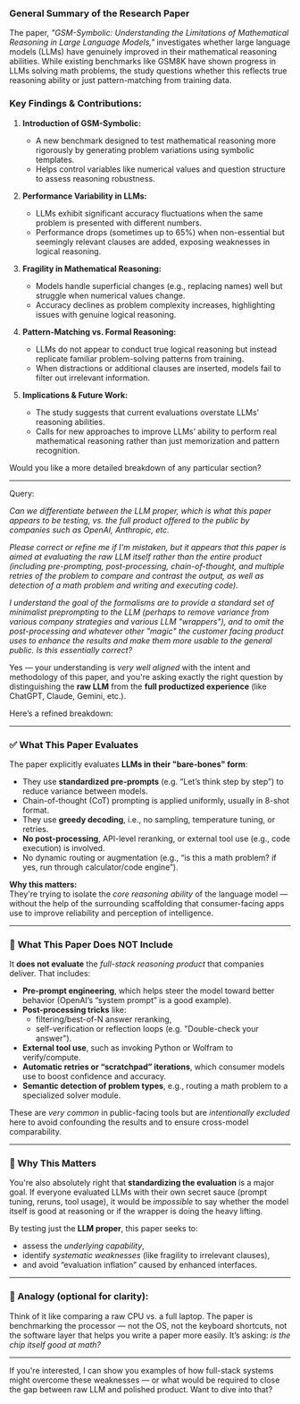 ### **General Summary of the Research Paper**

The paper, *"GSM-Symbolic: Understanding the Limitations of Mathematical Reasoning in Large Language Models,"* investigates whether large language models (LLMs) have genuinely improved in their mathematical reasoning abilities. While existing benchmarks like GSM8K have shown progress in LLMs solving math problems, the study questions whether this reflects true reasoning ability or just pattern-matching from training data.

### **Key Findings & Contributions:**
1. **Introduction of GSM-Symbolic:**  
   - A new benchmark designed to test mathematical reasoning more rigorously by generating problem variations using symbolic templates.
   - Helps control variables like numerical values and question structure to assess reasoning robustness.

2. **Performance Variability in LLMs:**  
   - LLMs exhibit significant accuracy fluctuations when the same problem is presented with different numbers.
   - Performance drops (sometimes up to 65%) when non-essential but seemingly relevant clauses are added, exposing weaknesses in logical reasoning.

3. **Fragility in Mathematical Reasoning:**  
   - Models handle superficial changes (e.g., replacing names) well but struggle when numerical values change.
   - Accuracy declines as problem complexity increases, highlighting issues with genuine logical reasoning.

4. **Pattern-Matching vs. Formal Reasoning:**  
   - LLMs do not appear to conduct true logical reasoning but instead replicate familiar problem-solving patterns from training.
   - When distractions or additional clauses are inserted, models fail to filter out irrelevant information.

5. **Implications & Future Work:**  
   - The study suggests that current evaluations overstate LLMs' reasoning abilities.
   - Calls for new approaches to improve LLMs’ ability to perform real mathematical reasoning rather than just memorization and pattern recognition.

Would you like a more detailed breakdown of any particular section?

---

Query:

_Can we differentiate between the LLM proper, which is what this paper appears to be testing, vs. the full product offered to the public by companies such as OpenAI, Anthropic, etc._ 

_Please correct or refine me if I'm mistaken, but it appears that this paper is aimed at evaluating the raw LLM itself rather than the entire product (including pre-prompting, post-processing, chain-of-thought, and multiple retries of the problem to compare and contrast the output, as well as detection of a math problem and writing and executing code)._

_I understand the goal of the formalisms are to provide a standard set of minimalist preprompting to the LLM (perhaps to remove variance from various company strategies and various LLM "wrappers"), and to omit the post-processing and whatever other "magic" the customer facing product uses to enhance the results and make them more usable to the general public. Is this essentially correct?_

Yes — your understanding is *very well aligned* with the intent and methodology of this paper, and you're asking exactly the right question by distinguishing the **raw LLM** from the **full productized experience** (like ChatGPT, Claude, Gemini, etc.).

Here’s a refined breakdown:

---

### ✅ **What This Paper Evaluates**
The paper explicitly evaluates **LLMs in their "bare-bones" form**:
- They use **standardized pre-prompts** (e.g. “Let’s think step by step”) to reduce variance between models.
- Chain-of-thought (CoT) prompting is applied uniformly, usually in 8-shot format.
- They use **greedy decoding**, i.e., no sampling, temperature tuning, or retries.
- **No post-processing**, API-level reranking, or external tool use (e.g., code execution) is involved.
- No dynamic routing or augmentation (e.g., “is this a math problem? if yes, run through calculator/code engine”).

**Why this matters:**  
They're trying to isolate the *core reasoning ability* of the language model — without the help of the surrounding scaffolding that consumer-facing apps use to improve reliability and perception of intelligence.

---

### 🚫 **What This Paper Does NOT Include**
It **does not evaluate** the *full-stack reasoning product* that companies deliver. That includes:
- **Pre-prompt engineering**, which helps steer the model toward better behavior (OpenAI’s “system prompt” is a good example).
- **Post-processing tricks** like:
  - filtering/best-of-N answer reranking,
  - self-verification or reflection loops (e.g. "Double-check your answer").
- **External tool use**, such as invoking Python or Wolfram to verify/compute.
- **Automatic retries or “scratchpad” iterations**, which consumer models use to boost confidence and accuracy.
- **Semantic detection of problem types**, e.g., routing a math problem to a specialized solver module.

These are *very common* in public-facing tools but are *intentionally excluded* here to avoid confounding the results and to ensure cross-model comparability.

---

### 🎯 Why This Matters
You're also absolutely right that **standardizing the evaluation** is a major goal. If everyone evaluated LLMs with their own secret sauce (prompt tuning, reruns, tool usage), it would be *impossible* to say whether the model itself is good at reasoning or if the wrapper is doing the heavy lifting.

By testing just the **LLM proper**, this paper seeks to:
- assess the *underlying capability*,
- identify *systematic weaknesses* (like fragility to irrelevant clauses),
- and avoid “evaluation inflation” caused by enhanced interfaces.

---

### 🧠 Analogy (optional for clarity):
Think of it like comparing a raw CPU vs. a full laptop. The paper is benchmarking the processor — not the OS, not the keyboard shortcuts, not the software layer that helps you write a paper more easily. It’s asking: *is the chip itself good at math?*

---

If you're interested, I can show you examples of how full-stack systems might overcome these weaknesses — or what would be required to close the gap between raw LLM and polished product. Want to dive into that?
